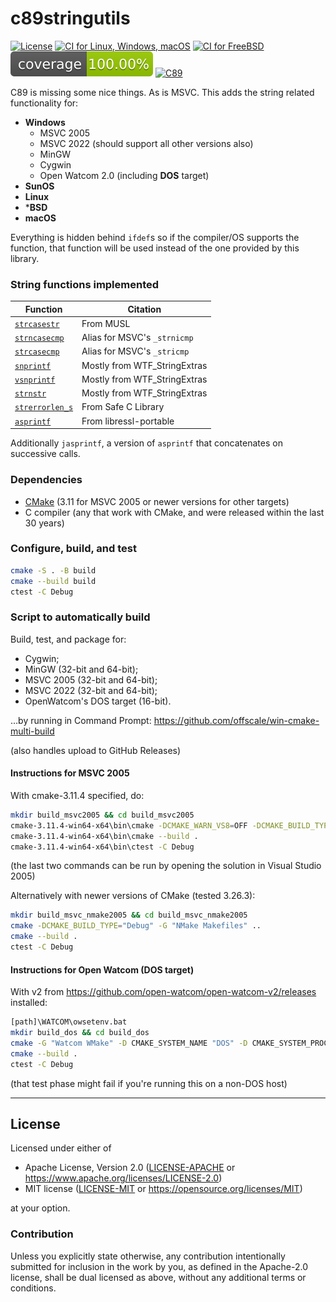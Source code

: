c89stringutils
==============
[![License](https://img.shields.io/badge/license-Apache--2.0%20OR%20MIT-blue.svg)](https://opensource.org/licenses/Apache-2.0)
[![CI for Linux, Windows, macOS](https://github.com/offscale/c89stringutils/actions/workflows/linux-Windows-macOS-sunOS.yml/badge.svg)](https://github.com/offscale/c89stringutils/actions/workflows/github-actions.yml)
[![CI for FreeBSD](https://api.cirrus-ci.com/github/offscale/c89stringutils.svg)](https://cirrus-ci.com/github/offscale/c89stringutils)
![coverage](reports/test_coverage.svg)
[![C89](https://img.shields.io/badge/C-89-blue)](https://en.wikipedia.org/wiki/C89_(C_version))

C89 is missing some nice things. As is MSVC.
This adds the string related functionality for:

- **Windows**
    - MSVC 2005
    - MSVC 2022 (should support all other versions also)
    - MinGW
    - Cygwin
    - Open Watcom 2.0 (including **DOS** target)
- **SunOS**
- **Linux**
- ***BSD**
- **macOS**

Everything is hidden behind `ifdef`s so if the compiler/OS supports the function, that function will be used instead of
the one provided by this library.

### String functions implemented

| Function                                                                | Citation                     |
  |-------------------------------------------------------------------------|------------------------------|
| [`strcasestr`](https://www.freebsd.org/cgi/man.cgi?query=strcasestr)    | From MUSL                    |
| [`strncasecmp`](https://www.freebsd.org/cgi/man.cgi?query=strncasecmp)  | Alias for MSVC's `_strnicmp` |
| [`strcasecmp`](https://www.freebsd.org/cgi/man.cgi?query=strcasecmp)    | Alias for MSVC's `_stricmp`  |
| [`snprintf`](https://www.freebsd.org/cgi/man.cgi?query=snprintf)        | Mostly from WTF_StringExtras |
| [`vsnprintf`](https://www.freebsd.org/cgi/man.cgi?query=vsnprintf)      | Mostly from WTF_StringExtras |
| [`strnstr`](https://www.freebsd.org/cgi/man.cgi?query=strnstr)          | Mostly from WTF_StringExtras |
| [`strerrorlen_s`](https://en.cppreference.com/w/c/string/byte/strerror) | From Safe C Library          |
| [`asprintf`](https://www.freebsd.org/cgi/man.cgi?query=asprintf)        | From libressl-portable       |

Additionally `jasprintf`, a version of `asprintf` that concatenates on successive calls.

### Dependencies

- [CMake](https://cmake.org) (3.11 for MSVC 2005 or newer versions for other targets)
- C compiler (any that work with CMake, and were released within the last 30 years)

### Configure, build, and test

```sh
cmake -S . -B build
cmake --build build
ctest -C Debug
```

### Script to automatically build

Build, test, and package for:

- Cygwin;
- MinGW (32-bit and 64-bit);
- MSVC 2005 (32-bit and 64-bit);
- MSVC 2022 (32-bit and 64-bit);
- OpenWatcom's DOS target (16-bit).

…by running in Command Prompt: https://github.com/offscale/win-cmake-multi-build

(also handles upload to GitHub Releases)

#### Instructions for MSVC 2005

With cmake-3.11.4 specified, do:

```sh
mkdir build_msvc2005 && cd build_msvc2005
cmake-3.11.4-win64-x64\bin\cmake -DCMAKE_WARN_VS8=OFF -DCMAKE_BUILD_TYPE="Debug" -G "Visual Studio 8 2005" ..
cmake-3.11.4-win64-x64\bin\cmake --build .
cmake-3.11.4-win64-x64\bin\ctest -C Debug
```

(the last two commands can be run by opening the solution in Visual Studio 2005)

Alternatively with newer versions of CMake (tested 3.26.3):

```sh
mkdir build_msvc_nmake2005 && cd build_msvc_nmake2005
cmake -DCMAKE_BUILD_TYPE="Debug" -G "NMake Makefiles" ..
cmake --build .
ctest -C Debug
```

#### Instructions for Open Watcom (DOS target)

With v2 from https://github.com/open-watcom/open-watcom-v2/releases installed:

```sh
[path]\WATCOM\owsetenv.bat
mkdir build_dos && cd build_dos
cmake -G "Watcom WMake" -D CMAKE_SYSTEM_NAME "DOS" -D CMAKE_SYSTEM_PROCESSOR "I86" ..
cmake --build .
ctest -C Debug
```

(that test phase might fail if you're running this on a non-DOS host)

---

## License

Licensed under either of

- Apache License, Version 2.0 ([LICENSE-APACHE](LICENSE-APACHE) or <https://www.apache.org/licenses/LICENSE-2.0>)
- MIT license ([LICENSE-MIT](LICENSE-MIT) or <https://opensource.org/licenses/MIT>)

at your option.

### Contribution

Unless you explicitly state otherwise, any contribution intentionally submitted
for inclusion in the work by you, as defined in the Apache-2.0 license, shall be
dual licensed as above, without any additional terms or conditions.
